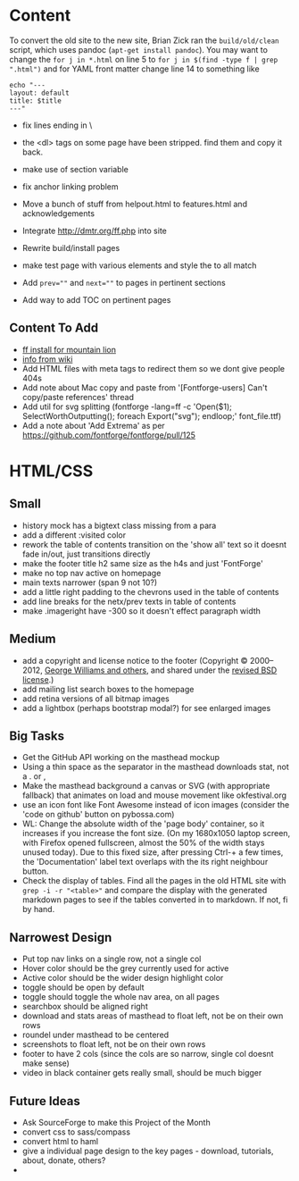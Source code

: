 Content
=============

To convert the old site to the new site, Brian Zick ran the 
`build/old/clean` script, which uses pandoc (`apt-get install pandoc`). 
You may want to change the `for j in *.html` on line 5 to 
`for j in $(find -type f | grep ".html")` and for YAML front matter
change line 14 to something like
```
echo "---
layout: default
title: $title
---"
```

- fix lines ending in \
- the \<dl\> tags on some page have been stripped. find them and copy it back.

- make use of section variable
- fix anchor linking problem
- Move a bunch of stuff from helpout.html to features.html and acknowledgements
- Integrate http://dmtr.org/ff.php into site
- Rewrite build/install pages
- make test page with various elements and style the to all match
- Add `prev=""` and `next=""` to pages in pertinent sections
- Add way to add TOC on pertinent pages


Content To Add
-----------------

- [ff install for mountain lion](http://www.pixilate.com/about/installing-fontforge-in-mountain-lion)
- [info from wiki](http://sourceforge.net/apps/trac/fontforge/wiki)
- Add HTML files with meta tags to redirect them so we dont give people 404s
- Add note about Mac copy and paste from '[Fontforge-users] Can't copy/paste references' thread
- Add util for svg splitting (fontforge -lang=ff -c 'Open($1); SelectWorthOutputting(); foreach
Export("svg"); endloop;' font_file.ttf)
- Add a note about 'Add Extrema' as per https://github.com/fontforge/fontforge/pull/125

HTML/CSS
=============

Small
------

- history mock has a bigtext class missing from a para
- add a different :visited color
- rework the table of contents transition on the 'show all' text so it doesnt fade in/out, just transitions directly
- make the footer title h2 same size as the h4s and just 'FontForge'
- make no top nav active on homepage
- main texts narrower (span 9 not 10?)
- add a little right padding to the chevrons used in the table of contents
- add line breaks for the netx/prev texts in table of contents
- make .imageright have -300 so it doesn't effect paragraph width


Medium
-------

- add a copyright and license notice to the footer (Copyright © 2000–2012, <a href="contributors.html">George Williams and others</a>, and shared under the <a href="license.html">revised BSD license</a>.)
- add mailing list search boxes to the homepage
- add retina versions of all bitmap images
- add a lightbox (perhaps bootstrap modal?) for see enlarged images 

Big Tasks
---------

- Get the GitHub API working on the masthead mockup
- Using a thin space as the separator in the masthead downloads stat, not a . or ,
- Make the masthead background a canvas or SVG (with appropriate fallback) that animates on load and mouse movement like okfestival.org
- use an icon font like Font Awesome instead of icon images (consider the 'code on github' button on pybossa.com)
- WL: Change the absolute width of the 'page body' container, so it
  increases if you increase the font size. (On my 1680x1050 laptop screen, with
  Firefox opened fullscreen, almost the 50% of the width stays unused today). 
  Due to this fixed size, after pressing Ctrl-+ a few times, the 
  'Documentation'  label text overlaps with the its right neighbour button.
- Check the display of tables. Find all the pages in the old HTML site 
  with `grep -i -r "<table>"` and compare the display with the generated 
  markdown pages to see if the tables converted in to markdown. If not, fi
  by hand.

Narrowest Design
-----------------

- Put top nav links on a single row, not a single col
- Hover color should be the grey currently used for active
- Active color should be the wider design highlight color
- toggle should be open by default
- toggle should toggle the whole nav area, on all pages
- searchbox should be aligned right
- download and stats areas of masthead to float left, not be on their own rows
- roundel under masthead to be centered
- screenshots to float left, not be on their own rows
- footer to have 2 cols (since the cols are so narrow, single col doesnt make sense)
- video in black container gets really small, should be much bigger


Future Ideas
--------------

- Ask SourceForge to make this Project of the Month
- convert css to sass/compass
- convert html to haml 
- give a individual page design to the key pages - download, tutorials, about, donate, others?
- 
